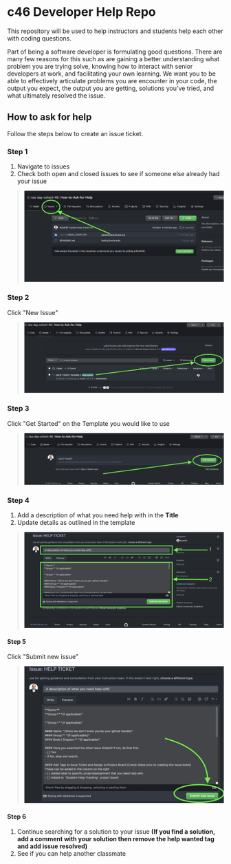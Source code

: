 # c46 Developer Help Repo

This repository will be used to help instructors and students help each other with coding questions.

Part of being a software developer is formulating good questions. There are many few reasons for this such as are gaining a better understanding what problem you are trying solve, knowing how to interact with senior developers at work, and facilitating your own learning. We want you to be able to effectively articulate problems you are encounter in your code, the output you expect, the output you are getting, solutions you've tried, and what ultimately resolved the issue.

## How to ask for help

Follow the steps below to create an issue ticket.
### Step 1

1. Navigate to issues
1. Check both open and closed issues to see if someone else already had your issue

> ![New Issue](./images/step1clickissues.png)

### Step 2
Click "New Issue"

> ![New Issue](./images/step2clicknewissue.png)

### Step 3
Click "Get Started" on the Template you would like to use

> ![New Issue](./images/step3clickgetstarted.png)

### Step 4
1. Add a description of what you need help with in the **Title**
1. Update details as outlined in the template

> ![New Issue](./images/step4adddetails.png)

#### Step 5
Click "Submit new issue"
> ![Issues](./images/step5submit.png)

#### Step 6
1. Continue searching for a solution to your issue **(If you find a solution, add a comment with your solution then remove the help wanted tag and add issue resolved)**
1. See if you can help another classmate


